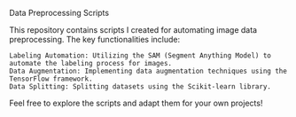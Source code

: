 Data Preprocessing Scripts

This repository contains scripts I created for automating image data preprocessing. The key functionalities include:

    Labeling Automation: Utilizing the SAM (Segment Anything Model) to automate the labeling process for images.
    Data Augmentation: Implementing data augmentation techniques using the TensorFlow framework.
    Data Splitting: Splitting datasets using the Scikit-learn library.

Feel free to explore the scripts and adapt them for your own projects!
